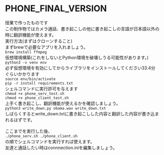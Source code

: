 # PHONE_FINAL_VERSION

授業で作ったものです <br>
この制作物ではカメラ通話、書き起こしの他に書き起こしの言語が日本語以外の時に翻訳機能が使えます。<br>
実行方法(まずはクローンすること)<br>
まずbrewで必要なアプリを入れましょう。<br>
`
brew install ffmpeg
`
<br>
仮想環境構築(これをしないとPython環境を破壊しうる可能性があります。)<br>
`
python3 -v venv env
`<br>
必ず仮想環境を有効にしてからライブラリをインストールしてください33.4分ぐらいかかります<br>
`
source env/bin/activate
`<br>
`
pip -r install requirements.txt
`<br>
シェルコマンドに実行許可を与えます<br>
`
chmod +x phone_serv_test.sh
`<br>
`
chmod +x phone_client_test.sh
`
<br>
上手く書き起こし、翻訳機能が使えるかを確認しましょう。<br>
`
python3 write_down.py obama.wav write_down.txt
`<br>
しばらくするとwrite_down.txtに書き起こしした内容と翻訳した内容が書き込まれるはずです。<br>
<br>
ここまでを実行した後、<br>
`./phone_serv.sh
./phone_client.sh`
<br>の順でシェルコマンドを実行すれば使えます。<br>
友達と通話したい時はconnnection.iniを編集しましょう。<br>


